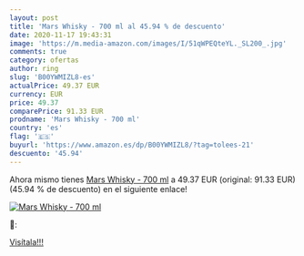 ```yaml
---
layout: post
title: 'Mars Whisky - 700 ml al 45.94 % de descuento'
date: 2020-11-17 19:43:31
image: 'https://m.media-amazon.com/images/I/51qWPEQteYL._SL200_.jpg'
comments: true
category: ofertas
author: ring
slug: 'B00YWMIZL8-es'
actualPrice: 49.37 EUR
currency: EUR
price: 49.37
comparePrice: 91.33 EUR
prodname: 'Mars Whisky - 700 ml'
country: 'es'
flag: '🇪🇸'
buyurl: 'https://www.amazon.es/dp/B00YWMIZL8/?tag=tolees-21'
descuento: '45.94'
---
```


Ahora mismo tienes [Mars Whisky - 700 ml](https://www.amazon.es/dp/B00YWMIZL8/?tag=tolees-21) a 49.37 EUR (original: 91.33 EUR) (45.94 %  de descuento) en el siguiente enlace!

[![Mars Whisky - 700 ml](https://m.media-amazon.com/images/I/51qWPEQteYL._SL200_.jpg)](https://www.amazon.es/dp/B00YWMIZL8/?tag=tolees-21)

🔎:


[Visítala!!!](https://www.amazon.es/dp/B00YWMIZL8/?tag=tolees-21)

